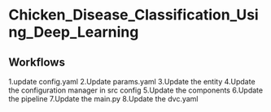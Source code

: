 # Chicken_Disease_Classification_Using_Deep_Learning

## Workflows

1.update config.yaml
2.Update params.yaml
3.Update the entity
4.Update the configuration manager in src config
5.Update the components
6.Update the pipeline
7.Update the main.py
8.Update the dvc.yaml







